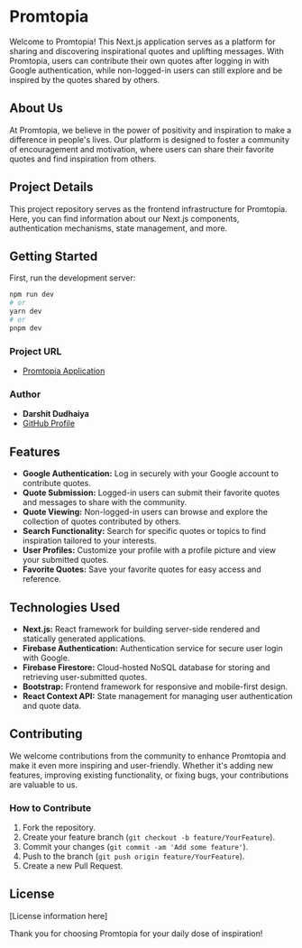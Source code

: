 # Promtopia 

Welcome to Promtopia! This Next.js application serves as a platform for sharing and discovering inspirational quotes and uplifting messages. With Promtopia, users can contribute their own quotes after logging in with Google authentication, while non-logged-in users can still explore and be inspired by the quotes shared by others.

## About Us

At Promtopia, we believe in the power of positivity and inspiration to make a difference in people's lives. Our platform is designed to foster a community of encouragement and motivation, where users can share their favorite quotes and find inspiration from others.

## Project Details

This project repository serves as the frontend infrastructure for Promtopia. Here, you can find information about our Next.js components, authentication mechanisms, state management, and more.

## Getting Started

First, run the development server:

```bash
npm run dev
# or
yarn dev
# or
pnpm dev
```


### Project URL

- [Promtopia Application]([https://example.com](https://project-promptopia-p0m9bjz4e-darshitdudhaiya.vercel.app/))

### Author

- **Darshit Dudhaiya**
- [GitHub Profile](https://github.com/darshitdudhaiya)

## Features

- **Google Authentication:** Log in securely with your Google account to contribute quotes.
- **Quote Submission:** Logged-in users can submit their favorite quotes and messages to share with the community.
- **Quote Viewing:** Non-logged-in users can browse and explore the collection of quotes contributed by others.
- **Search Functionality:** Search for specific quotes or topics to find inspiration tailored to your interests.
- **User Profiles:** Customize your profile with a profile picture and view your submitted quotes.
- **Favorite Quotes:** Save your favorite quotes for easy access and reference.

## Technologies Used

- **Next.js:** React framework for building server-side rendered and statically generated applications.
- **Firebase Authentication:** Authentication service for secure user login with Google.
- **Firebase Firestore:** Cloud-hosted NoSQL database for storing and retrieving user-submitted quotes.
- **Bootstrap:** Frontend framework for responsive and mobile-first design.
- **React Context API:** State management for managing user authentication and quote data.

## Contributing

We welcome contributions from the community to enhance Promtopia and make it even more inspiring and user-friendly. Whether it's adding new features, improving existing functionality, or fixing bugs, your contributions are valuable to us.

### How to Contribute

1. Fork the repository.
2. Create your feature branch (`git checkout -b feature/YourFeature`).
3. Commit your changes (`git commit -am 'Add some feature'`).
4. Push to the branch (`git push origin feature/YourFeature`).
5. Create a new Pull Request.

## License

[License information here]

Thank you for choosing Promtopia for your daily dose of inspiration!
